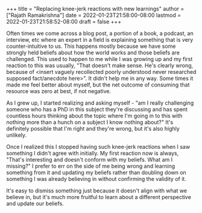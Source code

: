 +++
title = "Replacing knee-jerk reactions with new learnings"
author = ["Rajath Ramakrishna"]
date = 2022-01-23T21:58:00-08:00
lastmod = 2022-01-23T21:58:52-08:00
draft = false
+++

Often times we come across a blog post, a portion of a book, a podcast, an interview, etc where an expert in a field is explaining something that is very counter-intuitive to us. This happens mostly because we have some strongly held beliefs about how the world works and those beliefs are challenged. This used to happen to me while I was growing up and my first reaction to this was usually, "That doesn't make sense. He's clearly wrong, because of &lt;insert vaguely recollected poorly understood never researched supposed fact/anecdote here&gt;". It didn't help me in any way. Some times it made me feel better about myself, but the net outcome of consuming that resource was zero at best, if not negative.

As I grew up, I started realizing and asking myself - "am I really challenging someone who has a PhD in this subject they're discussing and has spent countless hours thinking about the topic where I'm going in to this with nothing more than a hunch on a subject I know nothing about?" It's definitely possible that I'm right and they're wrong, but it's also highly unlikely.

Once I realized this I stopped having such knee-jerk reactions when I saw something I didn't agree with initially. My first reaction now is always, "That's interesting and doesn't conform with my beliefs. What am I missing?" I prefer to err on the side of me being wrong and learning something from it and updating my beliefs rather than doubling down on something I was already believing in without confirming the validity of it.

It's easy to dismiss something just because it doesn't align with what we believe in, but it's much more fruitful to learn about a different perspective and update our beliefs.
